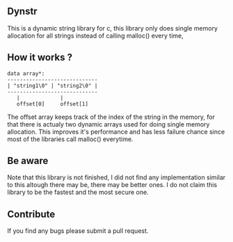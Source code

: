 ## Dynstr

This is a dynamic string library for c, this library only does single
memory allocation for all strings instead of calling malloc() every time,

## How it works ?
```
data array*:
-----------------------------
| "string1\0" | "string2\0" |
-----------------------------
   |             |
   offset[0]     offset[1]
```

The offset array keeps track of the index of the string in the memory,
for that there is actualy two dynamic arrays used for doing single
memory allocation. This improves it's performance and has less failure
chance since most of the libraries call malloc() everytime.

## Be aware

Note that this library is not finished, I did not find any implementation
similar to this altough there may be, there may be better ones. I do not
claim this library to be the fastest and the most secure one.

## Contribute

If you find any bugs please submit a pull request.
